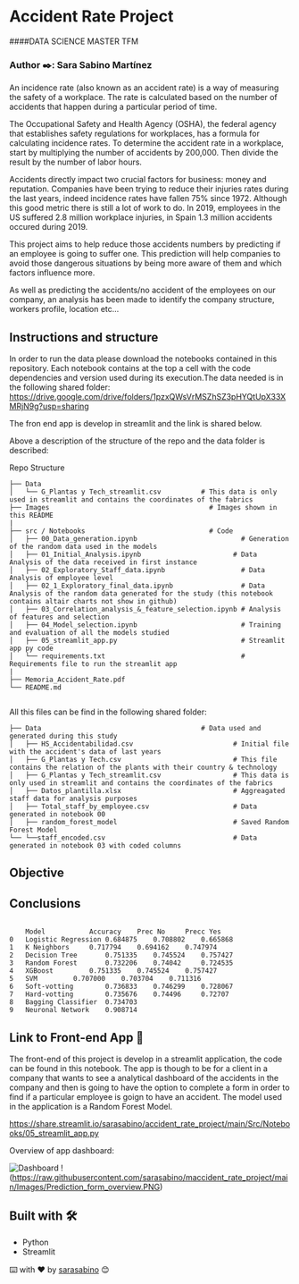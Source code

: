 # Accident Rate Project
####DATA SCIENCE MASTER TFM

### Author ✒️: Sara Sabino Martínez

An incidence rate (also known as an accident rate) is a way of measuring the safety of a workplace. The rate is calculated based on the number of accidents that happen during a particular period of time.

The Occupational Safety and Health Agency (OSHA), the federal agency that establishes safety regulations for workplaces, has a formula for calculating incidence rates. To determine the accident rate in a workplace, start by multiplying the number of accidents by 200,000. Then divide the result by the number of labor hours.

Accidents directly impact two crucial factors for business: money and reputation. Companies have been trying to reduce their injuries rates during the last years, indeed incidence rates have fallen 75% since 1972. Although this good metric there is still a lot of work to do. In 2019, employees in the US suffered 2.8 million workplace injuries, in Spain 1.3 million accidents occured during 2019. 

This project aims to help reduce those  accidents numbers by predicting if an employee is going to suffer one. This prediction will help companies to avoid those dangerous situations by being more aware of them and which factors influence more. 

As well as predicting the accidents/no accident of the employees on our company, an analysis has been made to identify the company structure, workers profile, location etc...

## Instructions and structure

In order to run the data please download the notebooks contained in this repository. Each notebook contains at the top a cell with the code dependencies and version used during its execution.The data needed is in the following shared folder: https://drive.google.com/drive/folders/1pzxQWsVrMSZhSZ3pHYQtUpX33XMRjN9g?usp=sharing

The fron end app is develop in streamlit and the link is shared below.

Above a description of the structure of the repo and the data folder is described:

Repo Structure
```
├── Data 
│   └── G_Plantas y Tech_streamlit.csv    		# This data is only used in streamlit and contains the coordinates of the fabrics
├── Images                                        # Images shown in this README
|
├── src / Notebooks                               # Code
│   ├── 00_Data_generation.ipynb                          # Generation of the random data used in the models 
│   ├── 01_Initial_Analysis.ipynb                       # Data Analysis of the data received in first instance
│   ├── 02_Exploratory_Staff_data.ipynb                   # Data Analysis of employee level
│   ├── 02_1_Exploratory_final_data.ipynb                 # Data Analysis of the random data generated for the study (this notebook contains altair charts not show in github)
│   ├── 03_Correlation_analysis_&_feature_selection.ipynb # Analysis of features and selection
│   ├── 04_Model_selection.ipynb                          # Training and evaluation of all the models studied
│   ├── 05_streamlit_app.py                               # Streamlit app py code
│   └── requirements.txt                                  # Requirements file to run the streamlit app
|
├── Memoria_Accident_Rate.pdf
└── README.md
    
```

All this files can be find in the following shared folder:

```
├── Data                                       	# Data used and generated during this study
│   ├── HS_Accidentabilidad.csv                         # Initial file with the accident's data of last years
│   ├── G_Plantas y Tech.csv                            # This file contains the relation of the plants with their country & technology
│   ├── G_Plantas y Tech_streamlit.csv                  # This data is only used in streamlit and contains the coordinates of the fabrics
│   ├── Datos_plantilla.xlsx                            # Aggreagated staff data for analysis purposes
│   ├── Total_staff_by_employee.csv                     # Data generated in notebook 00
│   ├── random_forest_model                             # Saved Random Forest Model
└── └──staff_encoded.csv                                # Data generated in notebook 03 with coded columns

```


## Objective

## Conclusions
```

	Model			Accuracy	Prec No		Precc Yes
0	Logistic Regression	0.684875	0.708802	0.665868
1	K Neighbors		0.717794	0.694162	0.747974
2	Decision Tree		0.751335	0.745524	0.757427
3	Random Forest		0.732206	0.74042		0.724535
4	XGBoost			0.751335	0.745524	0.757427
5	SVM			0.707000	0.703704	0.711316
6	Soft-votting		0.736833	0.746299	0.728067
7	Hard-votting		0.735676	0.74496		0.72707
8	Bagging Classifier	0.734703		
9	Neuronal Network	0.908714		
```
## Link to Front-end App 🚀

The front-end of this project is develop in a streamlit application, the code can be found in this notebook. 
The app is though to be for a client in a company that wants to see a analytical dashboard of the accidents in the company and then is going to have the option to complete a form in order to find if a particular employee is goign to have an accident.
The model used in the application is a Random Forest Model.

https://share.streamlit.io/sarasabino/accident_rate_project/main/Src/Notebooks/05_streamlit_app.py

Overview of app dashboard:



![Dashboard](https://raw.githubusercontent.com/sarasabino/maccident_rate_project/main/Images/Dashboard_overiew.png)
!(https://raw.githubusercontent.com/sarasabino/maccident_rate_project/main/Images/Prediction_form_overview.PNG)

## Built with 🛠️

* Python
* Streamlit

⌨️ with ❤️ by [sarasabino](https://github.com/sarasabino) 😊
